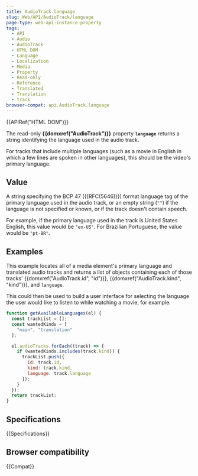 ```yaml
---
title: AudioTrack.language
slug: Web/API/AudioTrack/language
page-type: web-api-instance-property
tags:
  - API
  - Audio
  - AudioTrack
  - HTML DOM
  - Language
  - Localization
  - Media
  - Property
  - Read-only
  - Reference
  - Translated
  - Translation
  - track
browser-compat: api.AudioTrack.language
---
```

{{APIRef("HTML DOM")}}

The read-only **{{domxref("AudioTrack")}}**
property **`language`** returns a string identifying the
language used in the audio track.

For tracks that include multiple languages
(such as a movie in English in which a few lines are spoken in other languages), this
should be the video's primary language.

## Value

A string specifying the BCP 47 ({{RFC(5646)}}) format language tag of
the primary language used in the audio track, or an empty string (`""`) if
the language is not specified or known, or if the track doesn't contain speech.

For example, if the primary language used in the track is United States English, this
value would be `"en-US"`. For Brazilian Portuguese, the value would be
`"pt-BR"`.

## Examples

This example locates all of a media element's primary language and translated audio
tracks and returns a list of objects containing each of those tracks'
{{domxref("AudioTrack.id", "id")}}, {{domxref("AudioTrack.kind", "kind")}}, and
`language`.

This could then be used to build a user interface for selecting the language the user
would like to listen to while watching a movie, for example.

```js
function getAvailableLanguages(el) {
  const trackList = [];
  const wantedKinds = [
    "main", "translation"
  ];

  el.audioTracks.forEach((track) => {
    if (wantedKinds.includes(track.kind)) {
      trackList.push({
        id: track.id,
        kind: track.kind,
        language: track.language
      });
    }
  });
  return trackList;
}
```

## Specifications

{{Specifications}}

## Browser compatibility

{{Compat}}
